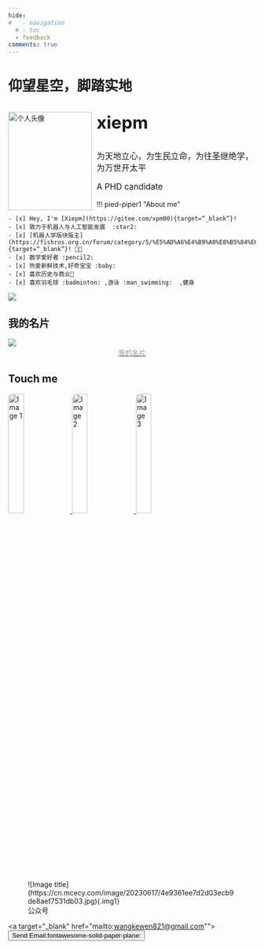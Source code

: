 ```yaml
---
hide:
#   - navigation
  # - toc
  - feedback
comments: true
---
```

# 仰望星空，脚踏实地
<div>
  <img src="https://cn.mcecy.com/image/20231013/ce7316a6f9627845e175c1ca97925f2f.jpg" width="170" height="200" alt="个人头像" align="left" style="margin-right: 10px;" />
  <p style="font-size: 2.5em"><strong>xiepm</strong></p>
  <p style="font-size: 1.2em">为天地立心，为生民立命，为往圣继绝学，为万世开太平</p>
  <p style="font-size: 1.2em">A PHD candidate</p>
</div>


!!! pied-piper1 "About me"
    
    - [x] Hey, I'm [Xiepm](https://gitee.com/xpm00){target=“_blank”}!
    - [x] 致力于机器人与人工智能发展  :star2:
    - [x] [机器人学版块版主](https://fishros.org.cn/forum/category/5/%E5%AD%A6%E4%B9%A0%E8%B5%84%E6%BA%90){target=“_blank”}! 🧑‍💻
    - [x] 数学爱好者 :pencil2:
    - [x] 热爱新鲜技术,好奇宝宝 :baby: 
    - [x] 喜欢历史与商业📖
    - [x] 喜欢羽毛球 :badminton: ,游泳 :man_swimming:  ,健身
     

<!-- - [x] <a href="https://github.com/Wcowin" target="_blank"><button class="buttonxuan3">找到我:simple-github:</button></a>:material-arrow-right:&#x1F4A1;  -->


<img class="img1" src="https://cn.mcecy.com/image/20231024/ba5ffe8745c8b9e3d89e72bfe5ee0654.png">

## 我的名片

<a href="https://muselink.cc/Wcowin" target="_blank">
  <img src="https://pbxt.replicate.delivery/hlNUcSkvwvYyOVrVC1E4bSWtX5gLQDzd1dAehfgiRAdtzxdRA/out..jpg"  >
  <center>
    <div style="color:orange; 
    color: #999;
    padding: 2px;">我的名片</div>
  </center>  
</a>
<!-- <img class="img1" src="https://cn.mcecy.com/image/20230617/4e9361ee7d2d03ecb9de8aef7531db03.jpg"> -->

## Touch me

<div class="image-container">
  <a href="https://twitter.com/wcowin_" target="_blank">
    <img src="https://cn.mcecy.com/image/20231006/bf81886879255799f477a8989d314833.png" alt="Image 1" style="border-radius: 10px; width: 25%;">
  </a>
  <a href="https://www.instagram.com/wcowin_/" target="_blank">
    <img src="https://cn.mcecy.com/image/20231006/892950af21d09c98d403ebc378a21899.png" alt="Image 2" style="border-radius: 10px; width: 25%;">
  </a>
  <a href="https://github.com/wcowin" target="_blank">
    <img src="https://cn.mcecy.com/image/20231006/6cc108417b5f9ab5ae53c2376d6036d8.png" alt="Image 3" style="border-radius: 10px; width: 25%;">
  </a>
</div>

<figure markdown >
  ![Image title](https://cn.mcecy.com/image/20230617/4e9361ee7d2d03ecb9de8aef7531db03.jpg){.img1}
  <figcaption>公众号</figcaption>
</figure>

<!-- [Send Email :fontawesome-solid-paper-plane:](mailto:<1135801806@qq.com>){.md-button} -->
<a target="_blank"  href="mailto:wangkewen821@gmail.com""><button class="buttonxuan2" style="vertical-align:middle" ><span>Send Email:fontawesome-solid-paper-plane: </span></button></a> 


<head>
<!-- Start of Howxm client code snippet -->
<script>
function _howxm(){_howxmQueue.push(arguments)}
window._howxmQueue=window._howxmQueue||[];
_howxm('setAppID','14429fca-cac1-4551-a472-b046a96ebb75');
(function(){var scriptId='howxm_script';
if(!document.getElementById(scriptId)){
var e=document.createElement('script'),
t=document.getElementsByTagName('script')[0];
e.setAttribute('id',scriptId);
e.type='text/javascript';e.async=!0;
e.src='https://static.howxm.com/sdk.js';
t.parentNode.insertBefore(e,t)}})();
</script>
<!-- End of Howxm client code snippet -->
<!-- <script src="//code.tidio.co/6jmawe9m5wy4ahvlhub2riyrnujz7xxi.js" async></script> -->
</head>